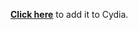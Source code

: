 **[Click here](cydia://url/https://cydia.saurik.com/api/share#?source=https://sircrocker.github.io)** to add it to Cydia.
